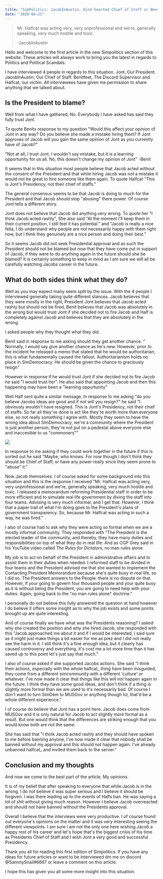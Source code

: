 ```yaml
---
title: "SimPolitics: JacobInAustin, Kind hearted Chief of Staff or Benvolent Dictator?"
date: "2020-04-21"
---
```


> Mr. Halfcat was acting very, very unprofessional and we're, generally speaking, very much hostile and toxic.
> 
> \-JacobInAustin

Hello and welcome to the first article in the new Simpolitics section of this website. These articles will always work to bring you the latest in regards to Politics and Political Scandals.

I have interviewed 4 people in regards to this situation. Jont, Our President. JacobInAustin, Our Chief of Staff. Benitfeet, The Discord Supervisor and Halfcat, our victim. All interviewees have given me permission to share anything that we talked about.

## Is the President to blame?

Well from what I have gathered, No. Everybody I have asked has said they fully trust Jont.

To quote Benits response to my question "Would this affect your opinion of Jont in any way? Do you believe she made a mistake hiring them? If Jont approves of Jacob will you gain the same opinion of Jont as you currently have of Jacob?"

"Not at all, I trust Jont. I wouldn't say mistake, but it is a learning opportunity for us all. No, this doesn't change my opinion of Jont" -Benit

It seems that in this situation most people believe that Jacob acted without the consent of the President and that while hiring Jacob was not a mistake it would not be great to hire someone like them again. To quote Halfcat "This is Jont's Presidency, not their chief of staffs."

The general consensus seems to be that Jacob is doing to much for the President and that Jacob should stop "abusing" there power. Of course Jont tells a different story.

Jont does not believe that Jacob did anything very wrong. To quote her "I think Jacob acted rashly", She also said "At the moment I'll keep them in their current position, I still feel it has potential." and "Jacob is really a nice fella, I do understand why people are not necessarily happy with them right now, but I think they genuinely are a nice person and doing their best."

So it seems Jacob did not seek Presidential approval and as such the President should not be blamed but now that they have come out in support of Jacob, if they were to do anything again in the future should she be blamed? It is certainly something to keep in mind as I am sure we will all be carefully watching Jacobs career in the future.

## What do both sides think what they do?

Well as you may expect many seem split by the issue. With the 4 people I interviewed generally taking quite different stances. Jacob believes that they were mostly in the right, President Jont believes that Jacob acted rashly but should not be fired, Benit believes that Jacob was absolutely in the wrong but would trust Jont if she decided not to fire Jacob and Half is completely against Jacob and believes that they are absolutely in the wrong.

I asked people why they thought what they did.

Benit said in response to me asking should they get another chance. " Normally, I would say give another chance as he's new. However, prior to the incident he released a memo that stated that he would be authoritarian, this is what fundamentally caused the fallout. Authoritarianism holds no place in SimDemocracy. He should be given the chance to graciously resign"

However in response if he would trust Jont if she decided not to fire Jacob he said "I would trust her". He also said that appointing Jacob and then this happening may have been a "learning oppurtunity"

Well Half sent quite a similar message. In response to me asking "do you believe Jacobs ideas are good and if not will you resign?" he said "I obviously wouldn't have resigned. This is Jont's Presidency, not their chief of staffs. So far all they've done is act like they're worth more than everyone else, so not really something I agree with. Mostly they seem to have the wrong idea about SimDemocracy, we're a community where the President is just another person, they're not put on a pedestal above everyone else and inaccesible to us "commoners""

![](https://rsimdemocracy.files.wordpress.com/2020/04/simdem-pod-ad.png?w=577)

In response to me asking if they could work together in the future if this is sorted out he said "Maybe, who knows. For now though I don't think they should be Chief of Staff, or have any power really since they seem prone to "abuse" it."

Now Jacob themselves. I of course asked for some background into this situation and this is the response I received "Mr. Halfcat was acting very, very unprofessional and we're, generally speaking, very much hostile and toxic. I released a memorandum reforming Presidential staff in order to be more efficient and to simulate real life government by diving the staff into four teams. Advising is very much informal, and I get that. However, I think that a paper trail of what I'm doing goes to the President's plans of government transparency. So, because Mr. Halfcat was acting in such a way, he was fired."

I also of course had to ask why they were acting so formal when we are a mostly informal community. They responded with "The President is the elected leader of the community, and thereby, they have many duties and responsibilities on top of what they do in real life. And as CGP Grey said in his YouTube video called _The Rules for Dictators_, no man rules alone.

My job is to act on behalf of the President in administrative affairs and to assist them in their duties when needed. I reformed staff to be divided in four teams and the President advised me that she wanted to implement the Contacting President Memorandum because she's quite busy in real life, so I did so. The President answers to the People: there is no dispute on that. However, if your going to govern four thousand people and your quite busy as it is without being the President, you are going to need help with your duties. Again, going back to the "no man rules alone" doctrine."

I personally do not believe this fully answered the question at hand however I do believe it offers some insight as to why the job exists and some points brought up are quite interesting.

And of course finally we have what was the Presidents reasoning? I asked why she created the position and why she hired Jacob, she responded with this "Jacob approached me about it and if I would be interested, I said sure as it might just make things a bit easier for me as prez and I did not really see the harm in it. I still think it's a fine enough idea, but it clearly has caused controversy and everything, it's cost me a lot more time than it has saved up to this point let's just say that much."

I also of course asked if she supported Jacobs actions. She said "I think their actions, especially with the whole halfcat\_ thing have been misguided, they come from a different simcommunity with a different 'culture' or whatever. I've now made it clear that things like this will not happen again in the future. I think they have some good ideas, and don't think if a thing is slightly more formal than we are used to it's necessarily bad. Of course I don't want to turn SimDem to MUSGov or anything though lol, that'd be a whole different experience."

I of course do believe that Jont has a point here. Jacob does come from MUSGov and it is only natural for Jacob to act slightly more formal as a result. But one would think that the differences are striking enough that you would know both are not the same.

She has said that "I think Jacob acted rashly and they should have spoken to me before banning anyone, I've now made it clear that nobody shall be banned without my approval and this should not happen again. I've already unbanned halfcat\_ and invited them back to the server."

## Conclusion and my thoughts

And now we come to the best part of the article. My opinions.

It is of my belief that after speaking to everyone that while Jacob is in the wrong, I do not believe it was super serious and I believe it should be forgiven. I was there leading up to the events of Halfs ban. He was saying a lot of shit without giving much reason. However I believe Jacob overreacted and should not have banned without the Presidents approval.

Overall I believe that the interviews were very productive. I of course found out everyone's opinions on the matter and it was very interesting seeing the different viewpoints. I am sure I am not the only one here wishing Jacob a happy rest of his career and let's hope that's the biggest crisis of his time as Presidents Chief of Staff and I wish Jont a very good and successful Presidency.

Thank you all for reading this first edition of Simpolitics. If you have any ideas for future articles or want to be interviewed dm me on discord @SammySnail#6667 or leave a comment on this article.

I hope this has given you all some more insight into this situation.
